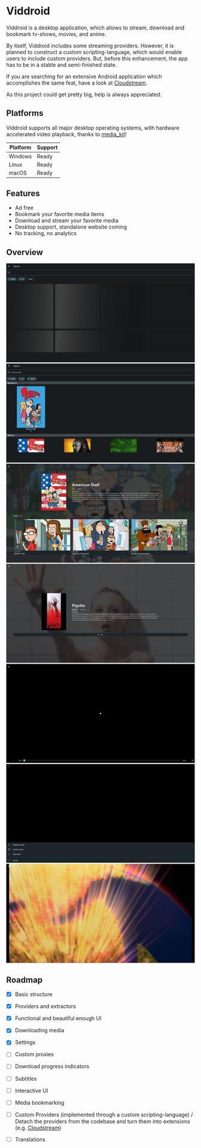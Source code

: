 # Viddroid

Viddroid is a desktop application, which allows to stream, download and bookmark tv-shows, movies, and anime.

By itself, Viddroid includes some streaming providers. However, it is planned to construct a custom scripting-language,
which would enable users to include custom providers. But, before this enhancement, the app has to be in a stable and
semi-finished state.

If you are searching for an extensive Android application which accomplishes the same feat, have a look
at [Cloudstream](https://github.com/recloudstream/cloudstream).

As this project could get pretty big, help is always appreciated.

## Platforms

Viddroid supports all major desktop operating systems, with hardware accelerated video playback, thanks
to [media_kit](https://github.com/alexmercerind/media_kit)!

| **Platform** | **Support** |
|--------------|-------------|
| Windows      | Ready       | 
| Linux        | Ready       | 
| macOS        | Ready       | 

## Features
- Ad free
- Bookmark your favorite media items
- Download and stream your favorite media
- Desktop support, standalone website coming
- No tracking, no analytics

## Overview

![search idle](.github/search_01.png)
![search](.github/search_02.png)
![tv screen](.github/tv_01.png)
![movie screen](.github/movie_01.png)
![player idle](.github/player_01.png)
![player options](.github/player_02.png)
![player playing](.github/player_03.png)

## Roadmap

- [x] Basic structure
- [x] Providers and extractors
- [x] Functional and beautiful enough UI
- [x] Downloading media
- [x] Settings
- [ ] Custom proxies
- [ ] Download progress indicators
- [ ] Subtitles
- [ ] Interactive UI
- [ ] Media bookmarking
- [ ] Custom Providers (implemented through a custom scripting-language) / Detach the providers from the codebase
  and turn them into extensions (e.g. [Cloudstream](https://github.com/recloudstream/cloudstream))
- [ ] Translations

